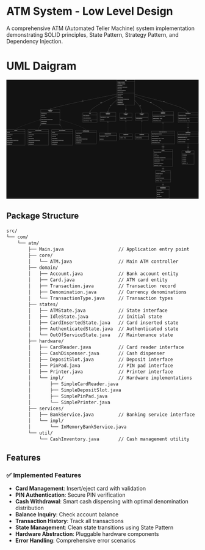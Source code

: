 # ATM System - Low Level Design

A comprehensive ATM (Automated Teller Machine) system implementation demonstrating SOLID principles, State Pattern, Strategy Pattern, and Dependency Injection.

# UML Daigram
![UML Diagram](atm-system.drawio.png)

## Package Structure

```
src/
└── com/
    └── atm/
        ├── Main.java                    // Application entry point
        ├── core/
        │   └── ATM.java                 // Main ATM controller
        ├── domain/
        │   ├── Account.java             // Bank account entity
        │   ├── Card.java                // ATM card entity
        │   ├── Transaction.java         // Transaction record
        │   ├── Denomination.java        // Currency denominations
        │   └── TransactionType.java     // Transaction types
        ├── states/
        │   ├── ATMState.java            // State interface
        │   ├── IdleState.java           // Initial state
        │   ├── CardInsertedState.java   // Card inserted state
        │   ├── AuthenticatedState.java  // Authenticated state
        │   └── OutOfServiceState.java   // Maintenance state
        ├── hardware/
        │   ├── CardReader.java          // Card reader interface
        │   ├── CashDispenser.java       // Cash dispenser
        │   ├── DepositSlot.java         // Deposit interface
        │   ├── PinPad.java              // PIN pad interface
        │   ├── Printer.java             // Printer interface
        │   └── impl/                    // Hardware implementations
        │       ├── SimpleCardReader.java
        │       ├── SimpleDepositSlot.java
        │       ├── SimplePinPad.java
        │       └── SimplePrinter.java
        ├── services/
        │   ├── BankService.java         // Banking service interface
        │   └── impl/
        │       └── InMemoryBankService.java
        └── util/
            └── CashInventory.java       // Cash management utility
```
## Features

### ✅ Implemented Features
- **Card Management**: Insert/eject card with validation
- **PIN Authentication**: Secure PIN verification
- **Cash Withdrawal**: Smart cash dispensing with optimal denomination distribution
- **Balance Inquiry**: Check account balance
- **Transaction History**: Track all transactions
- **State Management**: Clean state transitions using State Pattern
- **Hardware Abstraction**: Pluggable hardware components
- **Error Handling**: Comprehensive error scenarios